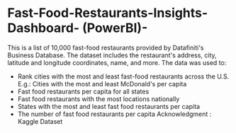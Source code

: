 # Fast-Food-Restaurants-Insights-Dashboard- (PowerBI)-

This is a list of 10,000 fast-food restaurants provided by Datafiniti's 
Business Database. The dataset includes the restaurant's address, city, latitude and longitude coordinates, name, and more.
The data was used to:
- Rank cities with the most and least fast-food restaurants across the U.S. E.g.: Cities with the most and least McDonald's per capita
- Fast food restaurants per capita for all states
- Fast food restaurants with the most locations nationally
- States with the most and least fast food restaurants per capita
- The number of fast food restaurants per capita
Acknowledgment : Kaggle Dataset
